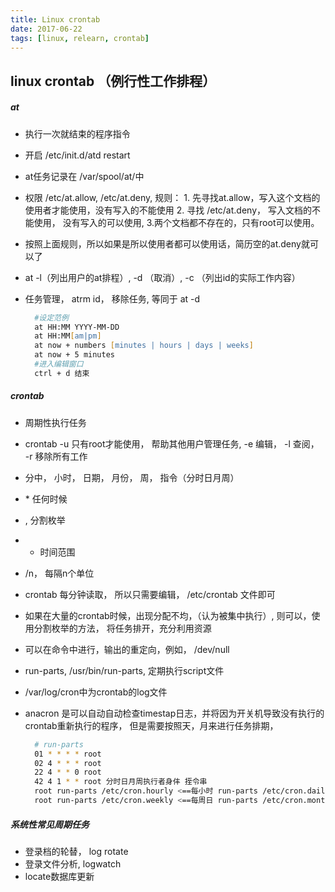 ```yaml
---
title: Linux crontab
date: 2017-06-22
tags: [linux, relearn, crontab]
---
```


linux crontab （例行性工作排程）
--------

##### at
  * 执行一次就结束的程序指令
  * 开启 /etc/init.d/atd restart
  * at任务记录在 /var/spool/at/中
  * 权限 /etc/at.allow, /etc/at.deny, 规则： 1. 先寻找at.allow，写入这个文档的使用者才能使用，没有写入的不能使用 2. 寻找 /etc/at.deny， 写入文档的不能使用， 没有写入的可以使用, 3.两个文档都不存在的，只有root可以使用。
  * 按照上面规则，所以如果是所以使用者都可以使用话，简历空的at.deny就可以了
  * at -l（列出用户的at排程）, -d （取消）, -c （列出id的实际工作内容）
  * 任务管理， atrm id， 移除任务, 等同于 at -d

    ```zsh
      #设定范例
      at HH:MM YYYY-MM-DD
      at HH:MM[am|pm]
      at now + numbers [minutes | hours | days | weeks]
      at now + 5 minutes
      #进入编辑窗口
      ctrl + d 结束
    ```

##### crontab
  * 周期性执行任务
  * crontab -u 只有root才能使用， 帮助其他用户管理任务, -e 编辑， -l 查阅， -r 移除所有工作
  * 分中， 小时， 日期， 月份， 周， 指令（分时日月周）
  * \* 任何时候
  * , 分割枚举
  * - 时间范围
  * /n， 每隔n个单位
  * crontab 每分钟读取， 所以只需要编辑， /etc/crontab 文件即可
  * 如果在大量的crontab时候，出现分配不均，（认为被集中执行）, 则可以，使用分割枚举的方法， 将任务排开，充分利用资源
  * 可以在命令中进行，输出的重定向，例如， /dev/null
  * run-parts, /usr/bin/run-parts, 定期执行script文件
  * /var/log/cron中为crontab的log文件
  * anacron 是可以自动自动检查timestap日志，并将因为开关机导致没有执行的crontab重新执行的程序， 但是需要按照天，月来进行任务排期，

    ```zsh
      # run-parts
      01 * * * * root
      02 4 * * * root
      22 4 * * 0 root
      42 4 1 * * root 分时日月周执行者身仹 挃令串
      root run-parts /etc/cron.hourly <==每小时 run-parts /etc/cron.daily <==每天
      root run-parts /etc/cron.weekly <==每周日 run-parts /etc/cron.monthly <==每个月 1 号
    ```

##### 系统性常见周期任务
  * 登录档的轮替， log rotate
  * 登录文件分析, logwatch
  * locate数据库更新

